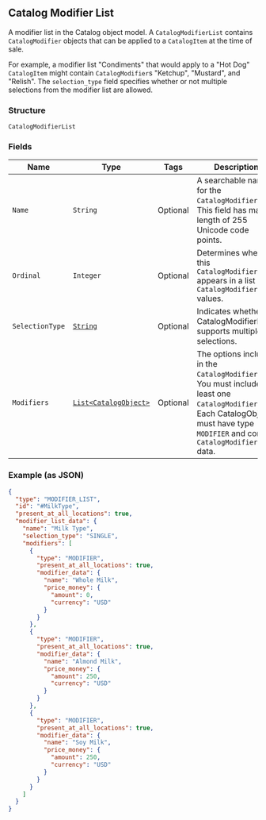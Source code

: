 ## Catalog Modifier List

A modifier list in the Catalog object model. A `CatalogModifierList`
contains `CatalogModifier` objects that can be applied to a `CatalogItem` at
the time of sale.

For example, a modifier list "Condiments" that would apply to a "Hot Dog"
`CatalogItem` might contain `CatalogModifier`s "Ketchup", "Mustard", and "Relish".
The `selection_type` field specifies whether or not multiple selections from
the modifier list are allowed.

### Structure

`CatalogModifierList`

### Fields

| Name | Type | Tags | Description |
|  --- | --- | --- | --- |
| `Name` | `String` | Optional | A searchable name for the `CatalogModifierList`. This field has max length of 255 Unicode code points. |
| `Ordinal` | `Integer` | Optional | Determines where this `CatalogModifierList` appears in a list of `CatalogModifierList` values. |
| `SelectionType` | [`String`](/doc/models/catalog-modifier-list-selection-type.md) | Optional | Indicates whether a CatalogModifierList supports multiple selections. |
| `Modifiers` | [`List<CatalogObject>`](/doc/models/catalog-object.md) | Optional | The options included in the `CatalogModifierList`.<br>You must include at least one `CatalogModifier`.<br>Each CatalogObject must have type `MODIFIER` and contain<br>`CatalogModifier` data. |

### Example (as JSON)

```json
{
  "type": "MODIFIER_LIST",
  "id": "#MilkType",
  "present_at_all_locations": true,
  "modifier_list_data": {
    "name": "Milk Type",
    "selection_type": "SINGLE",
    "modifiers": [
      {
        "type": "MODIFIER",
        "present_at_all_locations": true,
        "modifier_data": {
          "name": "Whole Milk",
          "price_money": {
            "amount": 0,
            "currency": "USD"
          }
        }
      },
      {
        "type": "MODIFIER",
        "present_at_all_locations": true,
        "modifier_data": {
          "name": "Almond Milk",
          "price_money": {
            "amount": 250,
            "currency": "USD"
          }
        }
      },
      {
        "type": "MODIFIER",
        "present_at_all_locations": true,
        "modifier_data": {
          "name": "Soy Milk",
          "price_money": {
            "amount": 250,
            "currency": "USD"
          }
        }
      }
    ]
  }
}
```

